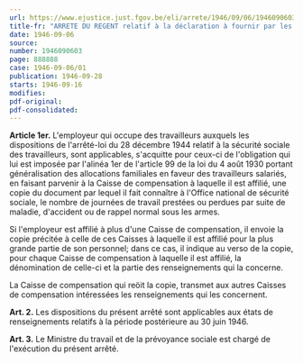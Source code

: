 ```yaml
---
url: https://www.ejustice.just.fgov.be/eli/arrete/1946/09/06/1946090603/justel
title-fr: "ARRETE DU REGENT relatif à la déclaration à fournir par les employeurs assujettis à la sécurité sociale des travailleurs, à leur Caisse de compensation pour allocations familiales pour le calcul des cotisations prévues par la loi du 4 août 1930."
date: 1946-09-06
source:
number: 1946090603
page: 888888
case: 1946-09-06/01
publication: 1946-09-28
starts: 1946-09-16
modifies:
pdf-original:
pdf-consolidated:
---
```


**Article 1er.** L'employeur qui occupe des travailleurs auxquels les dispositions de l'arrêté-loi du 28 décembre 1944 relatif à la sécurité sociale des travailleurs, sont applicables, s'acquitte pour ceux-ci de l'obligation qui lui est imposée par l'alinéa 1er de l'article 99 de la loi du 4 août 1930 portant généralisation des allocations familiales en faveur des travailleurs salariés, en faisant parvenir à la Caisse de compensation à laquelle il est affilié, une copie du document par lequel il fait connaître à l'Office national de sécurité sociale, le nombre de journées de travail prestées ou perdues par suite de maladie, d'accident ou de rappel normal sous les armes.

Si l'employeur est affilié à plus d'une Caisse de compensation, il envoie la copie précitée à celle de ces Caisses à laquelle il est affilié pour la plus grande partie de son personnel; dans ce cas, il indique au verso de la copie, pour chaque Caisse de compensation à laquelle il est affilié, la dénomination de celle-ci et la partie des renseignements qui la concerne.

La Caisse de compensation qui reöit la copie, transmet aux autres Caisses de compensation intéressées les renseignements qui les concernent.

**Art. 2.** Les dispositions du présent arrêté sont applicables aux états de renseignements relatifs à la période postérieure au 30 juin 1946.

**Art. 3.** Le Ministre du travail et de la prévoyance sociale est chargé de l'exécution du présent arrêté.

